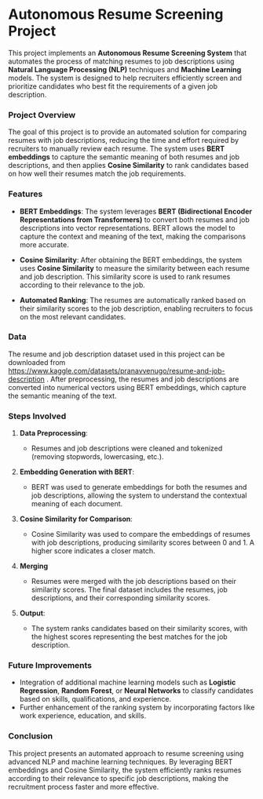 

# Autonomous Resume Screening Project

This project implements an **Autonomous Resume Screening System** that automates the process of matching resumes to job descriptions using **Natural Language Processing (NLP)** techniques and **Machine Learning** models. The system is designed to help recruiters efficiently screen and prioritize candidates who best fit the requirements of a given job description.

### Project Overview

The goal of this project is to provide an automated solution for comparing resumes with job descriptions, reducing the time and effort required by recruiters to manually review each resume. The system uses **BERT embeddings** to capture the semantic meaning of both resumes and job descriptions, and then applies **Cosine Similarity** to rank candidates based on how well their resumes match the job requirements.

### Features

- **BERT Embeddings**: The system leverages **BERT (Bidirectional Encoder Representations from Transformers)** to convert both resumes and job descriptions into vector representations. BERT allows the model to capture the context and meaning of the text, making the comparisons more accurate.
  
- **Cosine Similarity**: After obtaining the BERT embeddings, the system uses **Cosine Similarity** to measure the similarity between each resume and job description. This similarity score is used to rank resumes according to their relevance to the job.

- **Automated Ranking**: The resumes are automatically ranked based on their similarity scores to the job description, enabling recruiters to focus on the most relevant candidates.

### Data

The resume and job description dataset used in this project can be downloaded from https://www.kaggle.com/datasets/pranavvenugo/resume-and-job-description . After preprocessing, the resumes and job descriptions are converted into numerical vectors using BERT embeddings, which capture the semantic meaning of the text.

### Steps Involved

1. **Data Preprocessing**:
   - Resumes and job descriptions were cleaned and tokenized (removing stopwords, lowercasing, etc.).
   
2. **Embedding Generation with BERT**:
   - BERT was used to generate embeddings for both the resumes and job descriptions, allowing the system to understand the contextual meaning of each document.

3. **Cosine Similarity for Comparison**:
   - Cosine Similarity was used to compare the embeddings of resumes with job descriptions, producing similarity scores between 0 and 1. A higher score indicates a closer match.

4. **Merging**
   - Resumes were merged with the job descriptions based on their similarity scores. The final dataset includes the resumes, job descriptions, and their corresponding similarity scores.

5. **Output**:
   - The system ranks candidates based on their similarity scores, with the highest scores representing the best matches for the job description.

### Future Improvements

- Integration of additional machine learning models such as **Logistic Regression**, **Random Forest**, or **Neural Networks** to classify candidates based on skills, qualifications, and experience.
- Further enhancement of the ranking system by incorporating factors like work experience, education, and skills.

### Conclusion

This project presents an automated approach to resume screening using advanced NLP and machine learning techniques. By leveraging BERT embeddings and Cosine Similarity, the system efficiently ranks resumes according to their relevance to specific job descriptions, making the recruitment process faster and more effective.
